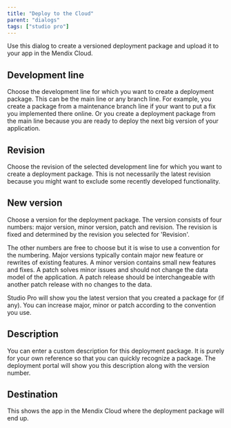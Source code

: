 ```yaml
---
title: "Deploy to the Cloud"
parent: "dialogs"
tags: ["studio pro"]
---
```

Use this dialog to create a versioned deployment package and upload it to your app in the Mendix Cloud.

## Development line

Choose the development line for which you want to create a deployment package. This can be the main line or any branch line. For example, you create a package from a maintenance branch line if your want to put a fix you implemented there online. Or you create a deployment package from the main line because you are ready to deploy the next big version of your application.

## Revision

Choose the revision of the selected development line for which you want to create a deployment package. This is not necessarily the latest revision because you might want to exclude some recently developed functionality.

## New version

Choose a version for the deployment package. The version consists of four numbers: major version, minor version, patch and revision. The revision is fixed and determined by the revision you selected for 'Revision'.

The other numbers are free to choose but it is wise to use a convention for the numbering. Major versions typically contain major new feature or rewrites of existing features. A minor version contains small new features and fixes. A patch solves minor issues and should not change the data model of the application. A patch release should be interchangeable with another patch release with no changes to the data.

Studio Pro will show you the latest version that you created a package for (if any). You can increase major, minor or patch according to the convention you use.

## Description

You can enter a custom description for this deployment package. It is purely for your own reference so that you can quickly recognize a package. The deployment portal will show you this description along with the version number.

## Destination

This shows the app in the Mendix Cloud where the deployment package will end up.
